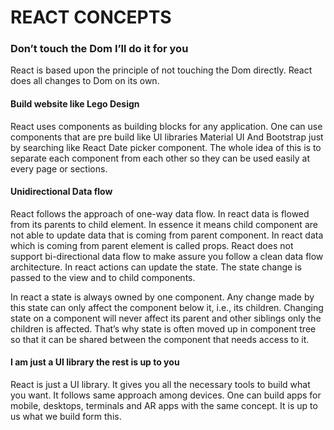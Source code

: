 # REACT CONCEPTS

### Don’t touch the Dom I’ll do it for you

React is based upon the principle of not touching the Dom directly. React does all changes to Dom on its own.

#### Build website like Lego Design

React uses components as building blocks for any application. One can use components that are pre build like UI libraries Material UI And Bootstrap just by searching like React Date picker component. The whole idea of this is to separate each component from each other so they can be used easily at every page or sections.

#### Unidirectional Data flow

React follows the approach of one-way data flow. In react data is flowed from its parents to child element. In essence it means child component are not able to update data that is coming from parent component. In react data which is coming from parent element is called props. React does not support bi-directional data flow to make assure you follow a clean data flow architecture. In react actions can update the state. The state change is passed to the view and to child components.

In react a state is always owned by one component. Any change made by this state can only affect the component below it, i.e., its children. Changing state on a component will never affect its parent and other siblings only the children is affected. That’s why state is often moved up in component tree so that it can be shared between the component that needs access to it.

#### I am just a UI library the rest is up to you

React is just a UI library. It gives you all the necessary tools to build what you want. It follows same approach among devices. One can build apps for mobile, desktops, terminals and AR apps with the same concept. It is up to us what we build form this.
